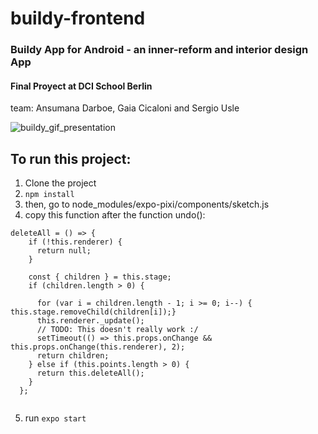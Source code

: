 # buildy-frontend

### Buildy App for Android - an inner-reform and interior design App
#### Final Proyect at DCI School Berlin

team: Ansumana Darboe, Gaia Cicaloni and Sergio Usle




![buildy_gif_presentation](https://user-images.githubusercontent.com/39328915/56802329-085c0000-6820-11e9-990f-da9082ddbd6d.gif)


## To run this project:
1. Clone the project
2. ` npm install `
3. then, go to node_modules/expo-pixi/components/sketch.js
4. copy this function after the function undo():
``` 
deleteAll = () => {
    if (!this.renderer) {
      return null;
    }

    const { children } = this.stage;
    if (children.length > 0) {

      for (var i = children.length - 1; i >= 0; i--) {	this.stage.removeChild(children[i]);}
      this.renderer._update();
      // TODO: This doesn't really work :/
      setTimeout(() => this.props.onChange && this.props.onChange(this.renderer), 2);
      return children;
    } else if (this.points.length > 0) {
      return this.deleteAll();
    }
  }; 
  
  ```
5. run ` expo start `



